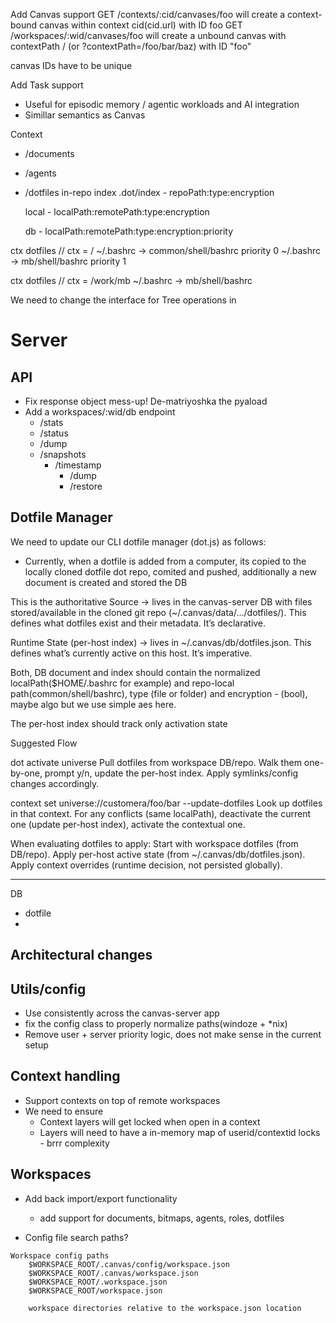 Add Canvas support
  GET /contexts/:cid/canvases/foo  will create a context-bound canvas within context cid(cid.url) with ID foo
  GET /workspaces/:wid/canvases/foo will create a unbound canvas with contextPath / (or ?contextPath=/foo/bar/baz) with ID "foo"

  canvas IDs have to be unique 

Add Task support
  - Useful for episodic memory / agentic workloads and AI integration
  - Simillar semantics as Canvas


Context
- /documents
- /agents
- /dotfiles
    in-repo index .dot/index
      - repoPath:type:encryption

    local
      - localPath:remotePath:type:encryption

    db
      - localPath:remotePath:type:encryption:priority
    

ctx dotfiles // ctx = /
  ~/.bashrc -> common/shell/bashrc priority 0
  ~/.bashrc -> mb/shell/bashrc priority 1

ctx dotfiles // ctx = /work/mb
  ~/.bashrc -> mb/shell/bashrc


We need to change the interface for Tree operations in

# Server

## API

- Fix response object mess-up! De-matriyoshka the pyaload
- Add a workspaces/:wid/db endpoint
  - /stats
  - /status
  - /dump
  - /snapshots
    - /timestamp
      - /dump
      - /restore

## Dotfile Manager

We need to update our CLI dotfile manager (dot.js) as follows:
- Currently, when a dotfile is added from a computer, its copied to the locally cloned dotfile dot repo, comited and pushed, additionally a new document is created and stored the DB

This is the authoritative Source → lives in the canvas-server DB with files stored/available in the cloned git repo (~/.canvas/data/.../dotfiles/). This defines what dotfiles exist and their metadata. It’s declarative.

Runtime State (per-host index) → lives in ~/.canvas/db/dotfiles.json. This defines what’s currently active on this host. It’s imperative.

Both, DB document and index should contain the normalized localPath($HOME/.bashrc for example) and repo-local path(common/shell/bashrc), type (file or folder) and encryption - (bool), maybe algo but we use simple aes here. 



The per-host index should track only activation state

Suggested Flow

dot activate universe
Pull dotfiles from workspace DB/repo.
Walk them one-by-one, prompt y/n, update the per-host index.
Apply symlinks/config changes accordingly.

context set universe://customera/foo/bar --update-dotfiles
Look up dotfiles in that context.
For any conflicts (same localPath), deactivate the current one (update per-host index), activate the contextual one.

When evaluating dotfiles to apply:
Start with workspace dotfiles (from DB/repo).
Apply per-host active state (from ~/.canvas/db/dotfiles.json).
Apply context overrides (runtime decision, not persisted globally).

---

DB
 - dotfile
 - 

## Architectural changes

## Utils/config

- Use consistently across the canvas-server app
- fix the config class to properly normalize paths(windoze + *nix)
- Remove user + server priority logic, does not make sense in the current setup

## Context handling

- Support contexts on top of remote workspaces
- We need to ensure
  - Context layers will get locked when open in a context
  - Layers will need to have a in-memory map of userid/contextid locks - brrr complexity

## Workspaces

- Add back import/export functionality
  - add support for documents, bitmaps, agents, roles, dotfiles

- Config file search paths?
```text
Workspace config paths
    $WORKSPACE_ROOT/.canvas/config/workspace.json
    $WORKSPACE_ROOT/.canvas/workspace.json
    $WORKSPACE_ROOT/.workspace.json
    $WORKSPACE_ROOT/workspace.json

    workspace directories relative to the workspace.json location
```
